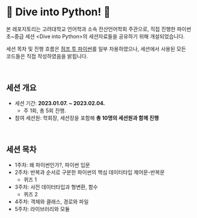 # 🤿 Dive into Python! 🐍

본 레포지토리는 고려대학교 언어학과 소속 전산언어학회 주관으로, 직접 진행한 파이썬 초~중급 세션 \<Dive into Python\>의 세션자료들을 공유하기 위해 개설되었습니다.

세션 목차 및 진행 흐름은 [점프 투 파이썬](https://wikidocs.net/book/1)를 일부 차용하였으나, 세션에서 사용된 모든 코드들은 직접 작성하였음을 밝힙니다.

<br>

## 세션 개요
+ 세션 기간: **2023.01.07. ~ 2023.02.04.**
  + 주 1회, 총 5회 진행.
+ 참여 세션원: 학회장, 세션장을 포함해 **총 10명의 세션원과 함께 진행**

<br>

## 세션 목차
+ 1주차: 왜 파이썬인가?, 파이썬 입문
+ 2주차: 반복과 순서로 구분한 파이썬의 핵심 데이터타입 제어문-반복문
  + 퀴즈 1
+ 3주차: 사전 데이터타입과 형변환, 함수
  + 퀴즈 2
+ 4주차: 객체와 클래스, 경로와 파일
+ 5주차: 라이브러리와 모듈